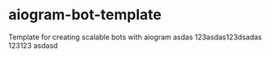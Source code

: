 # aiogram-bot-template
Template for creating scalable bots with aiogram
asdas
123asdas123dsadas
123123
asdasd
